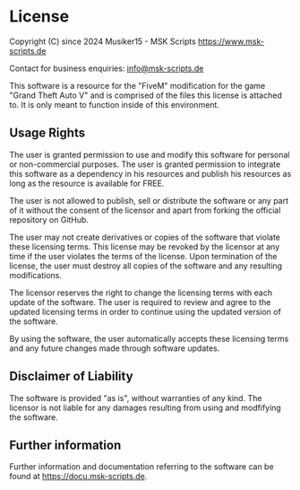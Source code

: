 # License

Copyright (C) since 2024 Musiker15 - MSK Scripts <https://www.msk-scripts.de>

Contact for business enquiries: info@msk-scripts.de

This software is a resource for the "FiveM" modification for the game "Grand Theft Auto V" and is comprised of the files this license is attached to. It is only meant to function inside of this environment.

## Usage Rights
The user is granted permission to use and modify this software for personal or non-commercial purposes. The user is granted permission to integrate this software as a dependency in his resources and publish his resources as long as the resource is available for FREE.

The user is not allowed to publish, sell or distribute the software or any part of it without the consent of the licensor and apart from forking the official repository on GitHub.

The user may not create derivatives or copies of the software that violate these licensing terms.
This license may be revoked by the licensor at any time if the user violates the terms of the license. Upon termination of the license, the user must destroy all copies of the software and any resulting modifications.

The licensor reserves the right to change the licensing terms with each update of the software. The user is required to review and agree to the updated licensing terms in order to continue using the updated version of the software.

By using the software, the user automatically accepts these licensing terms and any future changes made through software updates.

## Disclaimer of Liability
The software is provided "as is", without warranties of any kind. The licensor is not liable for any damages resulting from using and modfifying the software.

## Further information
Further information and documentation referring to the software can be found at https://docu.msk-scripts.de.